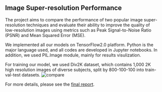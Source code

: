 ## Image Super-resolution Performance
The project aims to compare the performance of two popular image super-resolution techniques and evaluate their ability to improve the quality of low-resolution images using metrics such as Peak Signal-to-Noise Ratio (PSNR) and Mean Squared Error (MSE).
 
We implemented all our models on TensorFlow2.0 platform. Python is the major language used, and all codes are developed in Jupyter notebooks. In addition, we used PIL.Image module, mainly for results visulization.

For training our model, we used Div2K dataset, which contains 1,000 2K high resolution images of diverse subjects, split by 800-100-100 into train-val-test datasets.
![compare](https://github.com/PhoebeCheng9911/image_super-resolution/assets/90079020/7915d0d2-460f-4735-951c-2bd3b4fb2ef3)



For more details, please see the [final report](https://github.com/PhoebeCheng9911/image_super-resolution/blob/main/CS175_Final_Report.pdf).

